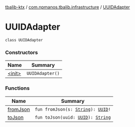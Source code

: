 [tbalib-ktx](../../index.md) / [com.npmanos.tbalib.infrastructure](../index.md) / [UUIDAdapter](./index.md)

# UUIDAdapter

`class UUIDAdapter`

### Constructors

| Name | Summary |
|---|---|
| [&lt;init&gt;](-init-.md) | `UUIDAdapter()` |

### Functions

| Name | Summary |
|---|---|
| [fromJson](from-json.md) | `fun fromJson(s: `[`String`](https://kotlinlang.org/api/latest/jvm/stdlib/kotlin/-string/index.html)`): `[`UUID`](https://docs.oracle.com/javase/6/docs/api/java/util/UUID.html)`!` |
| [toJson](to-json.md) | `fun toJson(uuid: `[`UUID`](https://docs.oracle.com/javase/6/docs/api/java/util/UUID.html)`): `[`String`](https://kotlinlang.org/api/latest/jvm/stdlib/kotlin/-string/index.html) |

